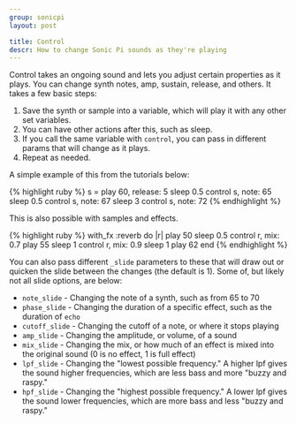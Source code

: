 ```yaml
---
group: sonicpi
layout: post

title: Control
descr: How to change Sonic Pi sounds as they're playing
---
```


Control takes an ongoing sound and lets you adjust certain properties as it plays. You can change synth notes, amp, sustain, release, and others. It takes a few basic steps:

1. Save the synth or sample into a variable, which will play it with any other set variables.
2. You can have other actions after this, such as sleep.
3. If you call the same variable with `control`, you can pass in different params that will change as it plays.
4. Repeat as needed.

A simple example of this from the tutorials below:

{% highlight ruby %}
s = play 60, release: 5
sleep 0.5
control s, note: 65
sleep 0.5
control s, note: 67
sleep 3
control s, note: 72
{% endhighlight %}

This is also possible with samples and effects.

{% highlight ruby %}
with_fx :reverb do |r|
  play 50
  sleep 0.5
  control r, mix: 0.7
  play 55
  sleep 1
  control r, mix: 0.9
  sleep 1
  play 62
end
{% endhighlight %}

You can also pass different `_slide` parameters to these that will draw out or quicken the slide between the changes (the default is 1). Some of, but likely not all slide options, are below:

* `note_slide` - Changing the note of a synth, such as from 65 to 70
* `phase_slide` - Changing the duration of a specific effect, such as the duration of `echo`
* `cutoff_slide` - Changing the cutoff of a note, or where it stops playing
* `amp_slide` - Changing the amplitude, or volume, of a sound
* `mix_slide` - Changing the mix, or how much of an effect is mixed into the original sound (0 is no effect, 1 is full effect)
* `lpf_slide` - Changing the "lowest possible frequency." A higher lpf gives the sound higher frequencies, which are less bass and more "buzzy and raspy."
* `hpf_slide` - Changing the "highest possible frequency." A lower lpf gives the sound lower frequencies, which are more bass and less "buzzy and raspy."
